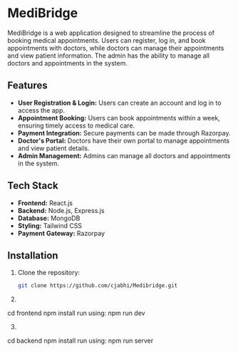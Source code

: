 # MediBridge

MediBridge is a web application designed to streamline the process of booking medical appointments. Users can register, log in, and book appointments with doctors, while doctors can manage their appointments and view patient information. The admin has the ability to manage all doctors and appointments in the system.

## Features

- **User Registration & Login:** Users can create an account and log in to access the app.
- **Appointment Booking:** Users can book appointments within a week, ensuring timely access to medical care.
- **Payment Integration:** Secure payments can be made through Razorpay.
- **Doctor's Portal:** Doctors have their own portal to manage appointments and view patient details.
- **Admin Management:** Admins can manage all doctors and appointments in the system.

## Tech Stack

- **Frontend:** React.js
- **Backend:** Node.js, Express.js
- **Database:** MongoDB
- **Styling:** Tailwind CSS
- **Payment Gateway:** Razorpay

## Installation

1. Clone the repository:
   ```bash
   git clone https://github.com/cjabhi/Medibridge.git

2.
cd frontend
npm install
run using: npm run dev

3.
cd backend
npm install
run using: npm run server
